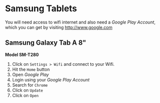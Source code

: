 # Samsung Tablets

You will need access to wifi internet and also need a *Google Play Account*, which you can get by visiting http://www.google.com

## Samsung Galaxy Tab A 8"

**Model SM-T280**

1. Click on `Settings > Wifi` and connect to your Wifi. 
2. Hit the `Home` button
3. Open *Google Play*
4. Login using your *Google Play Account*
5. Search for `Chrome`
6. Click on `Update`
7. Click on `Open`
